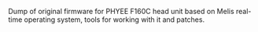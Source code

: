 Dump of original firmware for PHYEE F160C head unit based on Melis real-time operating system, tools for working with it and patches.
